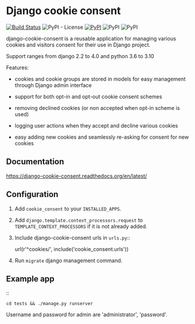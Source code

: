 Django cookie consent
=====================

[![Build Status](https://travis-ci.com/bmihelac/django-cookie-consent.svg?branch=master)](https://travis-ci.com/bmihelac/django-cookie-consent)
![PyPI - License](https://img.shields.io/pypi/l/django-cookie-consent)
[![PyPI](https://img.shields.io/pypi/v/django-cookie-consent)](https://pypi.python.org/pypi/django-cookie-consent)
![PyPI](https://img.shields.io/pypi/pyversions/django-cookie-consent)
![PyPI](https://img.shields.io/pypi/djversions/django-cookie-consent)


django-cookie-consent is a reusable application for managing various
cookies and visitors consent for their use in Django project.

Support ranges from django 2.2 to 4.0 and python 3.6 to 3.10

Features:

* cookies and cookie groups are stored in models for easy management
  through Django admin interface

* support for both opt-in and opt-out cookie consent schemes

* removing declined cookies (or non accepted when opt-in scheme is used)

* logging user actions when they accept and decline various cookies

* easy adding new cookies and seamlessly re-asking for consent for new cookies

Documentation
-------------

https://django-cookie-consent.readthedocs.org/en/latest/


Configuration
-------------

1. Add ``cookie_consent`` to your ``INSTALLED_APPS``.

2. Add ``django.template.context_processors.request``
   to ``TEMPLATE_CONTEXT_PROCESSORS`` if it is not already added.

3. Include django-cookie-consent urls in ``urls.py``::

    url(r'^cookies/', include('cookie_consent.urls'))

4. Run ``migrate`` django management command.


Example app
-----------

::

    cd tests && ./manage.py runserver

Username and password for admin are 'administrator', 'password'.
